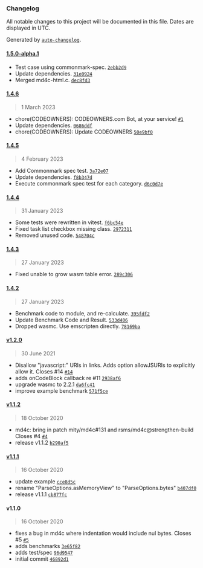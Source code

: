### Changelog

All notable changes to this project will be documented in this file. Dates are displayed in UTC.

Generated by [`auto-changelog`](https://github.com/CookPete/auto-changelog).

#### [1.5.0-alpha.1](https://github.com/logue/markdown-wasm/compare/1.4.6...1.5.0-alpha.1)

- Test case using commonmark-spec. [`2ebb2d9`](https://github.com/logue/markdown-wasm/commit/2ebb2d9a46192e6f82fcb9cc5f9367c19e375736)
- Update dependencies. [`31e0924`](https://github.com/logue/markdown-wasm/commit/31e0924688e0f317ebc729ada6c9aa93677322a5)
- Merged md4c-html.c. [`dec8fd3`](https://github.com/logue/markdown-wasm/commit/dec8fd3b5466a2cec2bda100c45ba1a3587ba495)

#### [1.4.6](https://github.com/logue/markdown-wasm/compare/1.4.5...1.4.6)

> 1 March 2023

- chore(CODEOWNERS): CODEOWNERS.com Bot, at your service! [`#1`](https://github.com/logue/markdown-wasm/pull/1)
- Update dependencies. [`0686ddf`](https://github.com/logue/markdown-wasm/commit/0686ddf13d648cf9b0ea43712c90a1d8a69849b3)
- chore(CODEOWNERS): Update CODEOWNERS [`50e9bf0`](https://github.com/logue/markdown-wasm/commit/50e9bf0c19f00bdca9aec93b9f72b5f8ce8fd94e)

#### [1.4.5](https://github.com/logue/markdown-wasm/compare/1.4.4...1.4.5)

> 4 February 2023

- Add Commonmark spec test. [`3a72e07`](https://github.com/logue/markdown-wasm/commit/3a72e0714d001f53d914656b3654762d9771ef48)
- Update dependencies. [`f8b347d`](https://github.com/logue/markdown-wasm/commit/f8b347d6ce7e7b61f455c67087097db9a1c0c504)
- Execute commonmark spec test for each category. [`d6c0d7e`](https://github.com/logue/markdown-wasm/commit/d6c0d7e65a7a45b260a1e5f693d71931b1669b06)

#### [1.4.4](https://github.com/logue/markdown-wasm/compare/1.4.3...1.4.4)

> 31 January 2023

- Some tests were rewritten in vitest. [`f6bc54e`](https://github.com/logue/markdown-wasm/commit/f6bc54eee5f41ef7ff35539caeff56ffa4e38c14)
- Fixed task list checkbox missing class. [`2972311`](https://github.com/logue/markdown-wasm/commit/297231198debb88a44b28c064144d6ac1ac217c1)
- Removed unused code. [`548704c`](https://github.com/logue/markdown-wasm/commit/548704c0fffd40682452cd4ed5ef8fed2c5f24c4)

#### [1.4.3](https://github.com/logue/markdown-wasm/compare/1.4.2...1.4.3)

> 27 January 2023

- Fixed unable to grow wasm table error. [`289c306`](https://github.com/logue/markdown-wasm/commit/289c30619a35fcd0f425d504e6ea0aa81170aad0)

#### [1.4.2](https://github.com/logue/markdown-wasm/compare/v1.2.0...1.4.2)

> 27 January 2023

- Benchmark code to module, and re-calculate. [`395fdf2`](https://github.com/logue/markdown-wasm/commit/395fdf2c3723d00154dc4aaf9b0ff0ccae5f2e55)
- Update Benchmark Code and Result. [`533d406`](https://github.com/logue/markdown-wasm/commit/533d406e4019e2a4ba5b7021b5254a661ce88f13)
- Dropped wasmc. Use emscripten directly. [`78169ba`](https://github.com/logue/markdown-wasm/commit/78169ba9c692e14a8a0505c7ebf625bdfa5849cf)

#### [v1.2.0](https://github.com/logue/markdown-wasm/compare/v1.1.2...v1.2.0)

> 30 June 2021

- Disallow "javascript:" URIs in links. Adds option allowJSURIs to explicitly allow it. Closes #14 [`#14`](https://github.com/logue/markdown-wasm/issues/14)
- adds onCodeBlock callback re #11 [`2938af6`](https://github.com/logue/markdown-wasm/commit/2938af6f0bb4bd555430af7a175b8626fbab6c93)
- upgrade wasmc to 2.2.1 [`da6fc41`](https://github.com/logue/markdown-wasm/commit/da6fc416388230a0a02e726c8d0de7cb639b9b31)
- improve example benchmark [`571f5ce`](https://github.com/logue/markdown-wasm/commit/571f5ceb09730208edcf8abb19444ed24432c337)

#### [v1.1.2](https://github.com/logue/markdown-wasm/compare/v1.1.1...v1.1.2)

> 18 October 2020

- md4c: bring in patch mity/md4c#131 and rsms/md4c@strengthen-build Closes #4 [`#4`](https://github.com/logue/markdown-wasm/issues/4)
- release v1.1.2 [`b290af5`](https://github.com/logue/markdown-wasm/commit/b290af55e1c365690a1934e4a15f8d4ecd6e1c79)

#### [v1.1.1](https://github.com/logue/markdown-wasm/compare/v1.1.0...v1.1.1)

> 16 October 2020

- update example [`cce8d5c`](https://github.com/logue/markdown-wasm/commit/cce8d5c948300a4928c67b66af6e287937d7a170)
- rename "ParseOptions.asMemoryView" to "ParseOptions.bytes" [`b407df0`](https://github.com/logue/markdown-wasm/commit/b407df075e4c8c0b53836a5ad82c3f4471c0c38f)
- release v1.1.1 [`cb877fc`](https://github.com/logue/markdown-wasm/commit/cb877fce882728fe513599fcd93d8406ea9ab0e7)

#### v1.1.0

> 16 October 2020

- fixes a bug in md4c where indentation would include nul bytes. Closes #5 [`#5`](https://github.com/logue/markdown-wasm/issues/5)
- adds benchmarks [`3e65f82`](https://github.com/logue/markdown-wasm/commit/3e65f82ae183a51392764747362099e7f15c7eba)
- adds test/spec [`96d9547`](https://github.com/logue/markdown-wasm/commit/96d9547723d204ea729eab3c51c1d609ea0dbc84)
- initial commit [`46892d1`](https://github.com/logue/markdown-wasm/commit/46892d1110f8be5566ead2121c216ee7f317fb3e)
